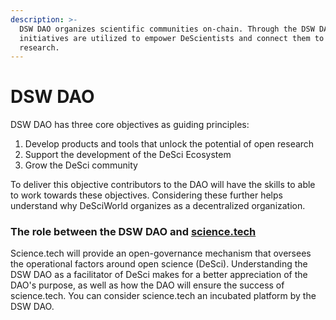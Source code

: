 ```yaml
---
description: >-
  DSW DAO organizes scientific communities on-chain. Through the DSW DAO funding
  initiatives are utilized to empower DeScientists and connect them to open
  research.
---
```


# DSW DAO

DSW DAO has three core objectives as guiding principles:

1. Develop products and tools that unlock the potential of open research
2. Support the development of the DeSci Ecosystem
3. Grow the DeSci community&#x20;

To deliver this objective contributors to the DAO will have the skills to able to work towards these objectives. Considering these further helps understand why DeSciWorld organizes as a decentralized organization.&#x20;

### The role between the DSW DAO and [science.tech](http://science.tech)

Science.tech will provide an open-governance mechanism that oversees the operational factors around open science (DeSci). Understanding the DSW DAO as a facilitator of DeSci makes for a better appreciation of the DAO's purpose, as well as how the DAO will ensure the success of science.tech. You can consider science.tech an incubated platform by the DSW DAO.&#x20;




